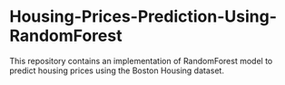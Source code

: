 # Housing-Prices-Prediction-Using-RandomForest
This repository contains an implementation of RandomForest model to predict housing prices using the Boston Housing dataset.
